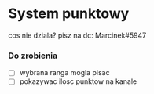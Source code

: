 # System punktowy

cos nie dziala? pisz na dc: Marcinek#5947

### Do zrobienia
- [ ] wybrana ranga mogla pisac
- [ ] pokazywac ilosc punktow na kanale
